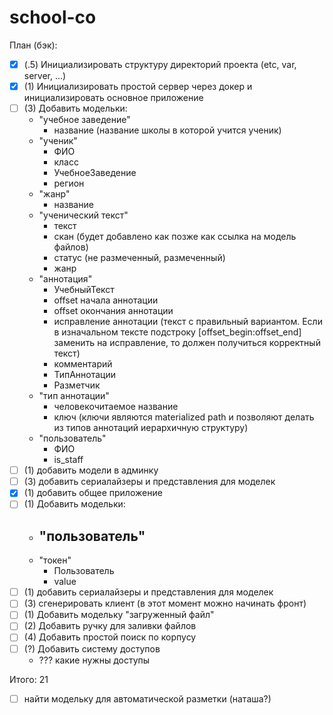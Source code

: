 # school-co

План (бэк):
- [X] (.5) Инициализировать структуру директорий проекта (etc, var, server, ...)
- [X] (1) Инициализировать простой сервер через докер и инициализировать основное приложение
- [ ] (3) Добавить модельки:
  - "учебное заведение"
    - название (название школы в которой учится ученик)
  - "ученик"
    - ФИО
    - класс
    - УчебноеЗаведение
    - регион
  - "жанр"
    - название
  - "ученический текст"
    - текст
    - скан (будет добавлено как позже как ссылка на модель файлов)
    - статус (не размеченный, размеченный)
    - жанр
  - "аннотация"
    - УчебныйТекст
    - offset начала аннотации
    - offset окончания аннотации
    - иcправление аннотации (текст с правильный вариантом. Если в изначальном тексте подстроку [offset_begin:offset_end] заменить на исправление, то должен получиться корректный текст)
    - комментарий
    - ТипАннотации
    - Разметчик
  - "тип аннотации"
    - человекочитаемое название
    - ключ (ключи являются materialized path и позволяют делать из типов аннотаций иерархичную структуру)
  - "пользователь"
    - ФИО
    - is_staff
- [ ] (1) добавить модели в админку
- [ ] (3) добавить сериалайзеры и представления для моделек
- [X] (1) добавить общее приложение
- [ ] (1) Добавить модельки:
  - "пользователь"
    - 
  - "токен"
    - Пользователь
    - value
- [ ] (1) добавить сериалайзеры и представления для моделек
- [ ] (3) сгенерировать клиент (в этот момент можно начинать фронт)
- [ ] (1) Добавить модельку "загруженный файл"
- [ ] (2) Добавить ручку для заливки файлов
- [ ] (4) Добавить простой поиск по корпусу
- [ ] (?) Добавить систему доступов
  - ??? какие нужны доступы

Итого: 21

- [ ] найти модельку для автоматической разметки (наташа?)
